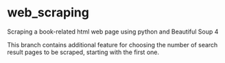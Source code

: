 # web_scraping
Scraping a book-related html web page using python and Beautiful Soup 4

This branch contains additional feature for choosing the number of search result pages to be scraped, starting with the first one.
